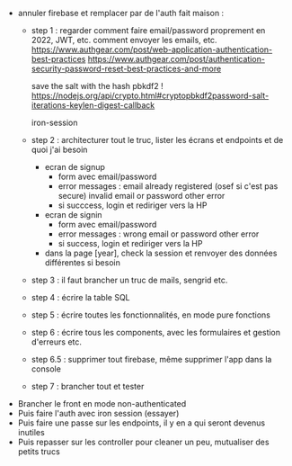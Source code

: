 - annuler firebase et remplacer par de l'auth fait maison :
    - step 1 : regarder comment faire email/password proprement en 2022, JWT, etc. comment envoyer les emails, etc. 
        https://www.authgear.com/post/web-application-authentication-best-practices
        https://www.authgear.com/post/authentication-security-password-reset-best-practices-and-more

        save the salt with the hash
        pbkdf2 !
        https://nodejs.org/api/crypto.html#cryptopbkdf2password-salt-iterations-keylen-digest-callback

        iron-session

    - step 2 : architecturer tout le truc, lister les écrans et endpoints et de quoi j'ai besoin
        - ecran de signup
            - form avec email/password
            - error messages :
                email already registered (osef si c'est pas secure)
                invalid email or password
                other error
            - si succcess, login et rediriger vers la HP
        - ecran de signin
            - form avec email/password
            - error messages :
                wrong email or password
                other error
            - si success, login et rediriger vers la HP
        - dans la page [year], check la session et renvoyer des données différentes si besoin
    - step 3 : il faut brancher un truc de mails, sengrid etc.
    - step 4 : écrire la table SQL
    - step 5 : écrire toutes les fonctionnalités, en mode pure fonctions
    - step 6 : écrire tous les components, avec les formulaires et gestion d'erreurs etc.
    - step 6.5 : supprimer tout firebase, même supprimer l'app dans la console
    - step 7 : brancher tout et tester
- Brancher le front en mode non-authenticated
- Puis faire l'auth avec iron session (essayer)
- Puis faire une passe sur les endpoints, il y en a qui seront devenus inutiles
- Puis repasser sur les controller pour cleaner un peu, mutualiser des petits trucs

